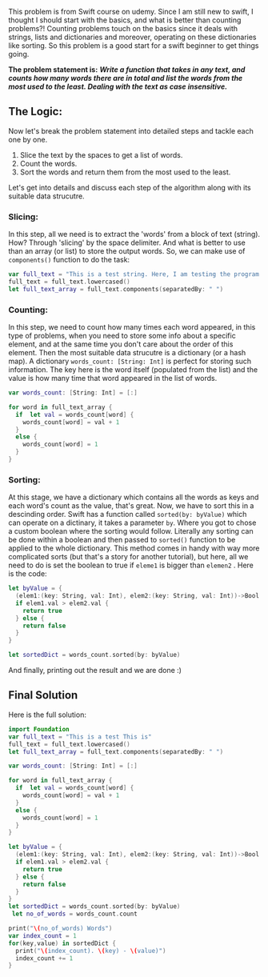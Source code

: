 This problem is from Swift course on udemy. 
Since I am still new to swift, I thought I should start with the basics, and what is better than counting problems?! Counting problems touch on the basics since it deals with strings, lists and dictionaries and moreover, operating on these dictionaries like sorting. So this problem is a good start for a swift beginner to get things going.

**The problem statement is:**
***Write a function that takes in any text, and counts how many words there are in total and list the words from the most used to the least. Dealing with the text as case insensitive.***

## The Logic:
Now let's break the problem statement into detailed steps and tackle each one by one.
1. Slice the text by the spaces to get a list of words.
2. Count the words.
3. Sort the words and return them from the most used to the least.

Let's get into details and discuss each step of the algorithm along with its suitable data strucutre.

### Slicing:
In this step, all we need is to extract the 'words' from a block of text (string). How? Through 'slicing' by the space delimiter. And what is better to use than an array (or list) to store the output words. So, we can make use of `components()` function to do the task:

```swift
var full_text = "This is a test string. Here, I am testing the program with a test string called full_text. How do you think we will do on this test ?"
full_text = full_text.lowercased()
let full_text_array = full_text.components(separatedBy: " ")
```

### Counting:
In this step, we need to count how many times each word appeared, in this type of problems, when you need to store some info about a specific element, and at the same time you don't care about the order of this element. Then the most suitable data strucutre is a dictionary (or a hash map). A dictionary `words_count: [String: Int]` is perfect for storing such information. The key here is the word itself (populated from the list) and the value is how many time that word appeared in the list of words.
```swift
var words_count: [String: Int] = [:]

for word in full_text_array {
  if  let val = words_count[word] {
    words_count[word] = val + 1
  }
  else {
    words_count[word] = 1
  }
}
```

### Sorting:
At this stage, we have a dictionary which contains all the words as keys and each word's count as the value, that's great. Now, we have to sort this in a descinding order. Swift has a function called `sorted(by: byValue)` which can operate on a dictinary, it takes a parameter `by`. Where you got to chose a custom boolean where the sorting would follow. Literally any sorting can be done within a boolean and then passed to `sorted()` function to be applied to the whole dictionary. This method comes in handy with way more complicated sorts (but that's a story for another tutorial), but here, all we need to do is set the boolean to true if `eleme1` is bigger than `elemen2` . Here is the code:
```swift
let byValue = {
  (elem1:(key: String, val: Int), elem2:(key: String, val: Int))->Bool in
  if elem1.val > elem2.val {
    return true
  } else {
    return false
  }
}

let sortedDict = words_count.sorted(by: byValue)
```

And finally, printing out the result and we are done :) 



## Final Solution
Here is the full solution:


```swift
import Foundation
var full_text = "This is a test This is"
full_text = full_text.lowercased()
let full_text_array = full_text.components(separatedBy: " ")

var words_count: [String: Int] = [:]

for word in full_text_array {
  if  let val = words_count[word] {
    words_count[word] = val + 1
  }
  else {
    words_count[word] = 1
  }
}

let byValue = {
  (elem1:(key: String, val: Int), elem2:(key: String, val: Int))->Bool in
  if elem1.val > elem2.val {
    return true
  } else {
    return false
  }
}
let sortedDict = words_count.sorted(by: byValue)
 let no_of_words = words_count.count

print("\(no_of_words) Words")
var index_count = 1
for(key,value) in sortedDict {
  print("\(index_count). \(key) - \(value)")
  index_count += 1
}
```
